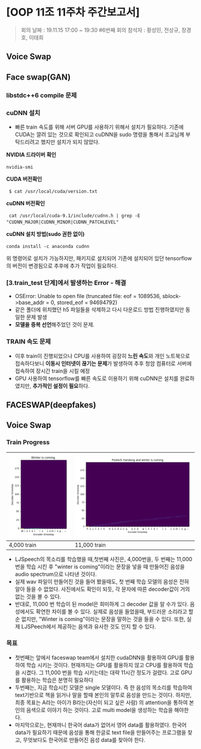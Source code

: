 # [OOP 11조 11주차 주간보고서]

> 회의 날짜 : 19.11.15 17:00 ~ 19:30 #6번째 회의 참석자 : 황성민, 전상규, 장경호, 이태희

## Voice Swap





## Face swap(GAN)

### libstdc++6 compile 문제

### cuDNN 설치

- 빠른 train 속도를 위해 서버 GPU를 사용하기 위해서 설치가 필요하다. 기존에 CUDA는 깔려 있는 것으로 확인되고 cuDNN을 sudo 명령을 통해서 조교님께 부탁드리려고 했지만 설치가 되지 않았다.

**NVIDIA 드라이버 확인**

`nvidia-smi`

**CUDA 버전확인**

` $ cat /usr/local/cuda/version.txt`

**cuDNN 버전확인**

` cat /usr/local/cuda-9.1/include/cudnn.h | grep -E "CUDNN_MAJOR|CUDNN_MINOR|CUDNN_PATCHLEVEL"`

**cuDNN 설치 방법(sudo 권한 없이)**

`conda install -c anaconda cudnn`

위 명령어로 설치가 가능하지만, 패키지로 설치되어 기존에 설치되어 있던 tensorflow의 버전이 변경됨으로 추후에 추가 작업이 필요하다.

 

### [3.train_test 단계]에서 발생하는 Error - 해결

-  OSError: Unable to open file (truncated file: eof = 1089536, sblock->base_addr = 0, stored_eof = 94694792)
  - 같은 폴더에 위치했던 h5 파일들을 삭제하고 다시 다운로드 방법 진행하였지만 동일한 문제 발생
  - **모델을 중복 선언**해주었던 것이 문제.

### TRAIN 속도 문제

- 이후 train이 진행되었으나 CPU를 사용하여 굉장히 **느린 속도**와 개인 노트북으로 접속하다보니 **이동시 인터넷이 끊기는 문제**가 발생하여 추후 청암 컴퓨터로 서버에 접속하여 장시간 train을 시킬 예정
- GPU 사용하여 tensorflow를 빠른 속도로 이용하기 위해 cuDNN은 설치를 완료하였지만, **추가적인 설정이 필요**하다.





## FACESWAP(deepfakes)



## Voice Swap

### Train Progress

| ![](../src/2019-11-15_17-36-26.manual.png) | ![](../src/2019-11-17_12-37-19.manual.png) |
| ------------------------------------------------------------ | ------------------------------------------------------------ |
| 4,000 train                                                  | 11,000 train                                                 |

* LJSpeech의 목소리를 학습했을 때,첫번째 사진은, 4,000번을, 두 번째는 11,000번을 학습 시킨 후 "winter is coming"이라는 문장을 넣을 때 만들어진 음성을 audio spectrum으로 나타낸 것이다.
* 실제  wav 파일이 만들어진 것을 들어 봤을때도, 첫 번째  학습 모델의 음성은 전혀 알아 들을 수 없었다.  사진에서도 확인이 되듯,  각 문자에 따른 decoder값이 거의 없는 것을 볼 수 있다.
* 반대로,  11,000 번 학습이 된 model은 희미하게 그 decoder 값을 알 수가 있다. 음성에서도 확연한 차이를 볼 수 있다. 실제로 음성을 들었을때,  부드러운 소리라고 할 순 없지만, "Winter is coming"이라는 문장을 말하는 것을 들을 수 있다. 또한, 실제 LJSPeech에서 제공하는 음색과 유사한 것도 인지 할 수 있다.

### 목표

*  첫번째는 앞에서 faceswap team에서 설치한 cudaDNN을 활용하여 GPU를 활용하여 학습 시키는 것이다. 현재까지는 GPU를 활용하지 않고 CPU를 활용하여 학습을 시켰다. 그 11,000 번을 학습 시키는데는 대략 11시간 정도가 걸렸다. 고로 GPU를 활용하는 학습은 분명히 필요하다
* 두번째는, 지금 학습시킨 모델은 single 모델이다. 즉 한 음성의 목소리를 학습하여 text기반으로 책을 읽거나 말을 할때 본인의 말투로 음성을 만드는 것이다. 하지만, 최종 목표는 A라는 아이가 B라는(자신이 되고 싶은 사람) 의  attention을 통하여 본인의 음색으로 이야기 하는 것이다. 고로 multi model을 생성하는 학습을 해야한다.
* 마지막으로는, 현재까니 한국어 data가 없어서 영어 data를 활용하였다. 한국어 data가 필요하기 때문에 음성을 통해 한글로 text file을 만들어주는 프로그램을 찾고, 무엇보다도 한국어로 만들어진 음성 data를 찾아야 한다.
